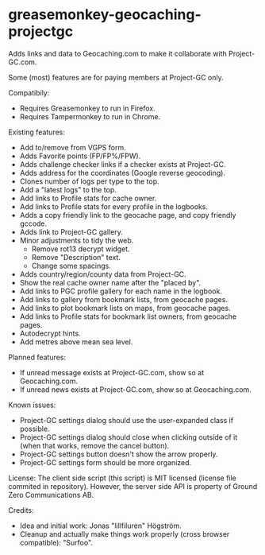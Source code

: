 ﻿greasemonkey-geocaching-projectgc
=================================

Adds links and data to Geocaching.com to make it collaborate with Project-GC.com.

Some (most) features are for paying members at Project-GC only.

Compatibily:
* Requires Greasemonkey to run in Firefox.
* Requires Tampermonkey to run in Chrome.

Existing features:
* Add to/remove from VGPS form.
* Adds Favorite points (FP/FP%/FPW).
* Adds challenge checker links if a checker exists at Project-GC.
* Adds address for the coordinates (Google reverse geocoding).
* Clones number of logs per type to the top.
* Add a "latest logs" to the top.
* Add links to Profile stats for cache owner.
* Add links to Profile stats for every profile in the logbooks.
* Adds a copy friendly link to the geocache page, and copy friendly gccode.
* Adds link to Project-GC gallery.
* Minor adjustments to tidy the web.
  * Remove rot13 decrypt widget.
  * Remove "Description" text.
  * Change some spacings.
* Adds country/region/county data from Project-GC.
* Show the real cache owner name after the "placed by".
* Add links to PGC profile gallery for each name in the logbook.
* Add links to gallery from bookmark lists, from geocache pages.
* Add links to plot bookmark lists on maps, from geocache pages.
* Add links to Profile stats for bookmark list owners, from geocache pages.
* Autodecrypt hints.
* Add metres above mean sea level.

Planned features:
* If unread message exists at Project-GC.com, show so at Geocaching.com.
* If unread news exists at Project-GC.com, show so at Geocaching.com.

Known issues:
* Project-GC settings dialog should use the user-expanded class if possible.
* Project-GC settings dialog should close when clicking outside of it (when that works, remove the cancel button).
* Project-GC settings button doesn't show the arrow properly.
* Project-GC settings form should be more organized.

License:
The client side script (this script) is MIT licensed (license file commited in repository). However, the server side API is property of Ground Zero Communications AB.

Credits:
* Idea and initial work: Jonas "lillfiluren" Högström.
* Cleanup and actually make things work properly (cross browser compatible): "Surfoo".
